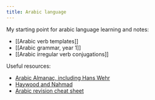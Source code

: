 ```yaml
---
title: Arabic language
---
```


My starting point for arabic language learning and notes:

- [[Arabic verb templates]]
- [[Arabic grammar, year 1]]
- [[Arabic irregular verb conjugations]]

Useful resources:
- [Arabic Almanac, including Hans Wehr](https://ejtaal.net/aa/readme.html)
- [Haywood and Nahmad](https://www.ghazali.org/books/haywood-65.pdf)
- [Arabic revision cheat sheet](https://www.google.com/url?sa=t&source=web&rct=j&url=https://standup4islam.files.wordpress.com/2011/07/en_understand_arabic_in_12_coloured_tables.pdf&ved=2ahUKEwiJ_OD3gebtAhXTUxUIHc-ABQYQFjABegQIARAB&usg=AOvVaw31sVzcJqRTM8XfPMqVAQhC)
